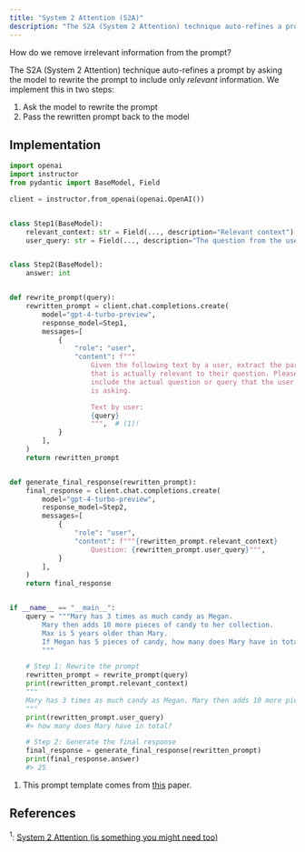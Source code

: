 ```yaml
---
title: "System 2 Attention (S2A)"
description: "The S2A (System 2 Attention) technique auto-refines a prompt by asking the model to rewrite the prompt to include only relevant information."
---
```


How do we remove irrelevant information from the prompt?

The S2A (System 2 Attention) technique auto-refines a prompt by asking the model to rewrite the prompt to include only *relevant* information. We implement this in two steps:

1. Ask the model to rewrite the prompt
2. Pass the rewritten prompt back to the model

## Implementation

```python hl_lines="25-28"
import openai
import instructor
from pydantic import BaseModel, Field

client = instructor.from_openai(openai.OpenAI())


class Step1(BaseModel):
    relevant_context: str = Field(..., description="Relevant context")
    user_query: str = Field(..., description="The question from the user")


class Step2(BaseModel):
    answer: int


def rewrite_prompt(query):
    rewritten_prompt = client.chat.completions.create(
        model="gpt-4-turbo-preview",
        response_model=Step1,
        messages=[
            {
                "role": "user",
                "content": f"""
                    Given the following text by a user, extract the part
                    that is actually relevant to their question. Please
                    include the actual question or query that the user
                    is asking.

                    Text by user:
                    {query}
                    """,  # (1)!
            }
        ],
    )
    return rewritten_prompt


def generate_final_response(rewritten_prompt):
    final_response = client.chat.completions.create(
        model="gpt-4-turbo-preview",
        response_model=Step2,
        messages=[
            {
                "role": "user",
                "content": f"""{rewritten_prompt.relevant_context}
                    Question: {rewritten_prompt.user_query}""",
            }
        ],
    )
    return final_response


if __name__ == "__main__":
    query = """Mary has 3 times as much candy as Megan.
        Mary then adds 10 more pieces of candy to her collection.
        Max is 5 years older than Mary.
        If Megan has 5 pieces of candy, how many does Mary have in total?
        """

    # Step 1: Rewrite the prompt
    rewritten_prompt = rewrite_prompt(query)
    print(rewritten_prompt.relevant_context)
    """
    Mary has 3 times as much candy as Megan. Mary then adds 10 more pieces of candy to her collection. If Megan has 5 pieces of candy, how many does Mary have in total?
    """
    print(rewritten_prompt.user_query)
    #> how many does Mary have in total?

    # Step 2: Generate the final response
    final_response = generate_final_response(rewritten_prompt)
    print(final_response.answer)
    #> 25
```

1. This prompt template comes from [this](https://arxiv.org/abs/2311.11829) paper.

## References

<sup id="ref-1">1</sup>: [System 2 Attention (is something you might need too)](https://arxiv.org/abs/2311.11829)
